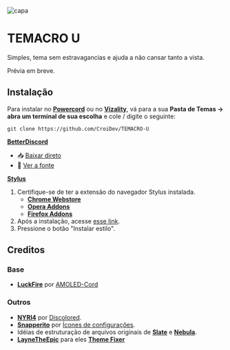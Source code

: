 ![capa](https://raw.githubusercontent.com/CroiDev/TEMACRO-U/main/ativos/leiame/TEMACRO-U.gif) 

# TEMACRO U
Simples, tema sem estravagancias e ajuda a não cansar tanto a vista.

Prévia em breve.
<!--![previa](link da previa)-->

## Instalação
Para instalar no **[Powercord](http://powercord.dev/)** ou no **[Vizality](https://vizality.com/)**, vá para a sua **Pasta de Temas -> abra um terminal de sua escolha** e cole / digite o seguinte:
```
git clone https://github.com/CroiDev/TEMACRO-U
```

**[BetterDiscord](https://betterdiscord.app/)**
<!-- - [Direct Download](https://betterdiscord.net/ghdl?id=3625) -->
- 📥 [Baixar direto](https://github.com/CroiDev/TEMACRO-U/releases/download/v1.0.0/TEMACRO.theme.css) <!-- link temporario -->
- 📃 [Ver a fonte](https://CroiDev.github.io/TEMACRO-U/cdf/support/compilado.css)

**[Stylus](https://github.com/openstyles/stylus)**
1. Certifique-se de ter a extensão do navegador Stylus instalada.
    - **[Chrome Webstore](https://chrome.google.com/webstore/detail/stylus/clngdbkpkpeebahjckkjfobafhncgmne)**
    - **[Opera Addons](https://addons.opera.com/pt-br/extensions/details/stylus/)**
    - **[Firefox Addons](https://addons.mozilla.org/pt-BR/firefox/addon/styl-us/)**
2. Após a instalação, acesse [esse link](https://CroiDev.github.io/TEMACRO-U/cdf/support/TEMACRO-U.user.css).
3. Pressione o botão "Instalar estilo".

## Creditos

### Base
- **[LuckFire](https://github.com/LuckFire)** por [AMOLED-Cord](https://github.com/LuckFire/AMOLED-Cord)

### Outros
- **[NYRI4](https://github.com/NYRI4)** por [Discolored](https://github.com/NYRI4/Discolored).
- **[Snapperito](https://github.com/Snapperito/)** por [Ícones de configurações](https://github.com/snappercord/Settings-Icons).
- Idéias de estruturação de arquivos originais de **[Slate](https://github.com/DiscordStyles/Slate)** e **[Nebula](https://github.com/Loremly/Nebula)**.
- **[LayneTheEpic](https://github.com/laynetheepic)** para eles **[Theme Fixer](https://laynetheepic.github.io/projects/pc-theme-converter/)**
